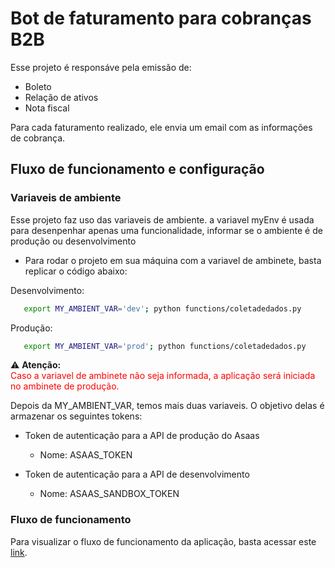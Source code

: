 # Bot de faturamento para cobranças B2B

Esse projeto é responsáve pela emissão de:
- Boleto
- Relação de ativos
- Nota fiscal

Para cada faturamento realizado, ele envia um email com as informações de cobrança.

## Fluxo de funcionamento e configuração

### Variaveis de ambiente

Esse projeto faz uso das variaveis de ambiente. a variavel myEnv é usada para desenpenhar apenas uma funcionalidade, informar se o ambiente é de produção ou desenvolvimento

- Para rodar o projeto em sua máquina com a variavel de ambinete, basta replicar o código abaixo:

Desenvolvimento:
```bash
   export MY_AMBIENT_VAR='dev'; python functions/coletadedados.py
```

Produção:
```bash
   export MY_AMBIENT_VAR='prod'; python functions/coletadedados.py
```

⚠️ **Atenção:**
<br>
<span style="color:red">
   Caso a variavel de ambinete não seja informada, a aplicação será iniciada no ambinete de produção.
</span>

Depois da MY_AMBIENT_VAR, temos mais duas variaveis. O objetivo delas é armazenar os seguintes tokens:

- Token de autenticação para a API de produção do Asaas
   - Nome: ASAAS_TOKEN

- Token de autenticação para a API de desenvolvimento
   - Nome: ASAAS_SANDBOX_TOKEN

### Fluxo de funcionamento

Para visualizar o fluxo de funcionamento da aplicação, basta acessar este [link](https://miro.com/app/live-embed/uXjVMsBAMo8=/?moveToViewport=20291,1806,9695,4691&embedId=125589149693).